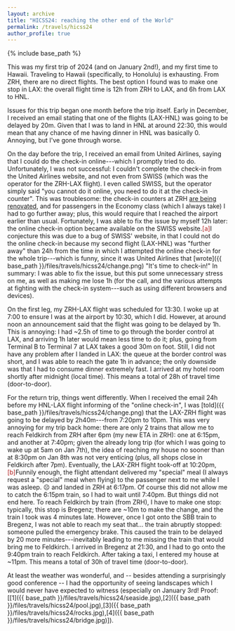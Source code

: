 ```yaml
---
layout: archive
title: "HICSS24: reaching the other end of the World"
permalink: /travels/hicss24
author_profile: true
---
```


{% include base_path %}

This was my first trip of 2024 (and on January 2nd!), and my first time to Hawaii.
Traveling to Hawaii (specifically, to Honolulu) is exhausting. From ZRH, there are no direct flights. The best option I found was to make one stop in LAX: the overall flight time is 12h from ZRH to LAX, and 6h from LAX to HNL. 

Issues for this trip began one month before the trip itself. Early in December, I received an email stating that one of the flights (LAX-HNL) was going to be delayed by 20m. Given that I was to land in HNL at around 22:30, this would mean that any chance of me having dinner in HNL was basically 0. Annoying, but I've gone through worse.

On the day before the trip, I received an email from United Airlines, saying that I could do the check-in online---which I promptly tried to do. Unfortunately, I was not successful: I couldn't complete the check-in from the United Airlines website, and not even from SWISS (which was the operator for the ZRH-LAX flight). I even called SWISS, but the operator simply said "you cannot do it online, you need to do it at the check-in counter". This was troublesome: the check-in counters at ZRH [are being renovated](https://web.archive.org/web/20231224130320/https://www.flughafen-zuerich.ch/en/passengers/fly/all-about-the-flight/check-in-shifting), and for passengers in the Economy class (which I always take) I had to go further away; plus, this would require that I reached the airport earlier than usual. Fortunately, I was able to fix the issue by myself 12h later: the online check-in option became available on the SWISS website.<span class="footnote"><a style="color:firebrick">[a]</a><span class="footnote_content">I conjecture this was due to a bug of SWISS' website, in that I could not do the online check-in because my second flight (LAX-HNL) was "further away" than 24h from the time in which I attempted the online check-in for the whole trip---which is funny, since it was United Airlines that [wrote]({{ base_path }}/files/travels/hicss24/change.png) "It's time to check-in!"</span></span> In summary: I was able to fix the issue, but this put some unnecessary stress on me, as well as making me lose 1h (for the call, and the various attempts at fighting with the check-in system---such as using different browsers and devices).

On the first leg, my ZRH-LAX flight was scheduled for 13:30. I woke up at 7:00 to ensure I was at the airport by 10:30, which I did. However, at around noon an announcement said that the flight was going to be delayed by 1h. This is annoying: I had ~2.5h of time to go through the border control at LAX, and arriving 1h later would mean less time to do it; plus, going from Terminal B to Terminal 7 at LAX takes a good 30m on foot. Still, I did not have any problem after I landed in LAX: the queue at the border control was short, and I was able to reach the gate 1h in advance; the only downside was that I had to consume dinner extremely fast. I arrived at my hotel room shortly after midnight (local time). This means a total of 28h of travel time (door-to-door). 

For the return trip, things went differently. When I received the email 24h before my HNL-LAX flight informing of the "online check-in", I was [told]({{ base_path }}/files/travels/hicss24/change.png) that the LAX-ZRH flight was going to be delayed by 2h40m---from 7:20pm to 10pm. This was very annoying for my trip back home: there are only 2 trains that allow me to reach Feldkirch from ZRH after 6pm (my new ETA in ZRH): one at 6:15pm, and another at 7:40pm; given the already long trip (for which I was going to wake up at 5am on Jan 7th), the idea of reaching my house no sooner than at 8:30pm on Jan 8th was not very enticing (plus, all shops close in Feldkirch after 7pm). Eventually, the LAX-ZRH flight took-off at 10:20pm,<span class="footnote"><a style="color:firebrick">[b]</a><span class="footnote_content">Funnily enough, the flight attendant delivered my "special" meal (I always request a "special" meal when flying) to the passenger next to me while I was asleep. ☹</span></span> and landed in ZRH at 6:17pm. Of course this did not allow me to catch the 6:15pm train, so I had to wait until 7:40pm. But things did not end here. To reach Feldkirch by train (from ZRH), I have to make one stop: typically, this stop is Bregenz; there are ~10m to make the change, and the train I took was 4 minutes late. However, once I got onto the SBB train to Bregenz, I was not able to reach my seat that... the train abruptly stopped: someone pulled the emergency brake. This caused the train to be delayed by 20 more minutes---inevitably leading to me missing the train that would bring me to Feldkirch. I arrived in Bregenz at 21:30, and I had to go onto the 9:40pm train to reach Feldkirch. After taking a taxi, I entered my house at ~11pm. This means a total of 30h of travel time (door-to-door).  


At least the weather was wonderful, and -- besides attending a surprisingly good conference -- I had the opportunity of seeing landscapes which I would never have expected to witness (especially on January 3rd! Proof: [[1]({{ base_path }}/files/travels/hicss24/seaside.jpg),[2]({{ base_path }}/files/travels/hicss24/pool.jpg),[3]({{ base_path }}/files/travels/hicss24/rocks.jpg),[4]({{ base_path }}/files/travels/hicss24/bridge.jpg)]).